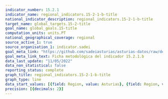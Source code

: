 ```yaml
---
indicator_number: 15.2.1
indicator_name: regional_indicators.15-2-1-b-title
national_indicator_description: regional_indicators.15-2-1-b-title
target_name: global_targets.15-2-title
goal_name: global_goals.15-title
computation_units: units.PT
national_geographical_coverage: regional
source_active_1: true
source_organisation_1: indicator.sadei
goal_meta_link: "https://github.com/sadeiasturias/asturias-datos/raw/develop/descargas/metodologia/15.2.1.b.pdf"
goal_meta_link_text: Ficha metodológica del indicador 15.2.1.b
data_last_update: "11/05/2022"
data_non_statistical: false
reporting_status: complete
graph_title: regional_indicators.15-2-1-b-title
graph_type: line
data_start_values: [{field: Region, value: Asturias}, {field: Region, value: España}]
precision: [{decimals: 2}]
---
```

